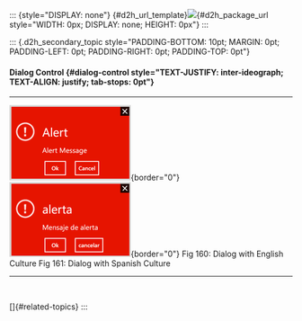 ::: {style="DISPLAY: none"}
[](ms-xhelp:///?Id=d2h_url_template){#d2h_url_template}![](!package_url!){#d2h_package_url style="WIDTH: 0px; DISPLAY: none; HEIGHT: 0px"}
:::

::: {.d2h_secondary_topic style="PADDING-BOTTOM: 10pt; MARGIN: 0pt; PADDING-LEFT: 0pt; PADDING-RIGHT: 0pt; PADDING-TOP: 0pt"}
#### Dialog Control {#dialog-control style="TEXT-JUSTIFY: inter-ideograph; TEXT-ALIGN: justify; tab-stops: 0pt"}

  -------------------------------------------- --------------------------------------------
  ![](ImagesExt/image78_157.png){border="0"}   ![](ImagesExt/image78_158.png){border="0"}
  Fig 160: Dialog with English Culture         Fig 161: Dialog with Spanish Culture
  -------------------------------------------- --------------------------------------------

 

[]{#related-topics}
:::
